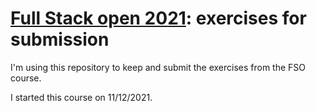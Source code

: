 
# [Full Stack open 2021](https://fullstackopen.com/en 'Full Stack Open'): exercises for submission

I'm using this repository to keep and submit the exercises from the FSO course.

I started this course on 11/12/2021.